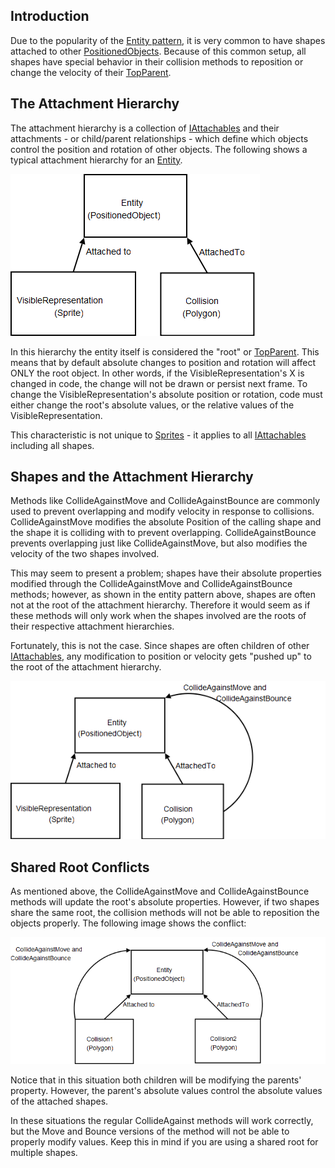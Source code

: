 ## Introduction

Due to the popularity of the [Entity pattern](/frb/docs/index.php?title=FlatRedBallXna:Tutorials:Creating_a_Game_Entity "FlatRedBallXna:Tutorials:Creating a Game Entity"), it is very common to have shapes attached to other [PositionedObjects](/frb/docs/index.php?title=FlatRedBall.PositionedObject "FlatRedBall.PositionedObject"). Because of this common setup, all shapes have special behavior in their collision methods to reposition or change the velocity of their [TopParent](/frb/docs/index.php?title=FlatRedBall.Math.IAttachable.TopParent "FlatRedBall.Math.IAttachable.TopParent").

## The Attachment Hierarchy

The attachment hierarchy is a collection of [IAttachables](/frb/docs/index.php?title=FlatRedBall.Math.IAttachable "FlatRedBall.Math.IAttachable") and their attachments - or child/parent relationships - which define which objects control the position and rotation of other objects. The following shows a typical attachment hierarchy for an [Entity](/frb/docs/index.php?title=FlatRedBallXna:Tutorials:Creating_a_Game_Entity "FlatRedBallXna:Tutorials:Creating a Game Entity").

![AttachmentHierarchy.png](/media/migrated_media-AttachmentHierarchy.png)

In this hierarchy the entity itself is considered the "root" or [TopParent](/frb/docs/index.php?title=FlatRedBall.Math.IAttachable.TopParent "FlatRedBall.Math.IAttachable.TopParent"). This means that by default absolute changes to position and rotation will affect ONLY the root object. In other words, if the VisibleRepresentation's X is changed in code, the change will not be drawn or persist next frame. To change the VisibleRepresentation's absolute position or rotation, code must either change the root's absolute values, or the relative values of the VisibleRepresentation.

This characteristic is not unique to [Sprites](/frb/docs/index.php?title=FlatRedBall.Sprite "FlatRedBall.Sprite") - it applies to all [IAttachables](/frb/docs/index.php?title=FlatRedBall.Math.IAttachable "FlatRedBall.Math.IAttachable") including all shapes.

## Shapes and the Attachment Hierarchy

Methods like CollideAgainstMove and CollideAgainstBounce are commonly used to prevent overlapping and modify velocity in response to collisions. CollideAgainstMove modifies the absolute Position of the calling shape and the shape it is colliding with to prevent overlapping. CollideAgainstBounce prevents overlapping just like CollideAgainstMove, but also modifies the velocity of the two shapes involved.

This may seem to present a problem; shapes have their absolute properties modified through the CollideAgainstMove and CollideAgainstBounce methods; however, as shown in the entity pattern above, shapes are often not at the root of the attachment hierarchy. Therefore it would seem as if these methods will only work when the shapes involved are the roots of their respective attachment hierarchies.

Fortunately, this is not the case. Since shapes are often children of other [IAttachables](/frb/docs/index.php?title=FlatRedBall.Math.IAttachable "FlatRedBall.Math.IAttachable"), any modification to position or velocity gets "pushed up" to the root of the attachment hierarchy.

![CollisionMethodModifications.png](/media/migrated_media-CollisionMethodModifications.png)

## Shared Root Conflicts

As mentioned above, the CollideAgainstMove and CollideAgainstBounce methods will update the root's absolute properties. However, if two shapes share the same root, the collision methods will not be able to reposition the objects properly. The following image shows the conflict:

![CollideAgainstMoveConflict.png](/media/migrated_media-CollideAgainstMoveConflict.png)

Notice that in this situation both children will be modifying the parents' property. However, the parent's absolute values control the absolute values of the attached shapes.

In these situations the regular CollideAgainst methods will work correctly, but the Move and Bounce versions of the method will not be able to properly modify values. Keep this in mind if you are using a shared root for multiple shapes.
